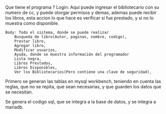 Que tiene el programa ?
    Login: Aqui puede ingresar el bibliotecario con su numero de cc, y puede otorgar permisos y demas, ademas puede recibir los libros, esta accion lo que hace es verificar si fue prestado, y si no lo muestra como disponible.

    Body: Todo el sistema, donde se puede realizar
        Busqueda de libro(Autor, paginas, nombre, codigo),
        Prestar libro,
        Agregar libro,
        Modificar usuarios,
        Ayuda, donde se muestra información del programador
        Lista negra,
        Libros Prestados,
        Libros Disponibles,
        Ver lso Bibliotecarios(Pero contiene una clave de seguridad),

Primero se generan las tablas en mysql workbench, teniendo en cuenta las reglas, que no se repita, que sean necesarias, y que guarden los datos que se necesitan.

Se genera el codigo sql, que se integra a la base de datos, y se integra a mariadb.
